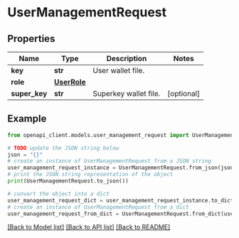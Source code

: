 # UserManagementRequest


## Properties

Name | Type | Description | Notes
------------ | ------------- | ------------- | -------------
**key** | **str** | User wallet file. | 
**role** | [**UserRole**](UserRole.md) |  | 
**super_key** | **str** | Superkey wallet file. | [optional] 

## Example

```python
from openapi_client.models.user_management_request import UserManagementRequest

# TODO update the JSON string below
json = "{}"
# create an instance of UserManagementRequest from a JSON string
user_management_request_instance = UserManagementRequest.from_json(json)
# print the JSON string representation of the object
print(UserManagementRequest.to_json())

# convert the object into a dict
user_management_request_dict = user_management_request_instance.to_dict()
# create an instance of UserManagementRequest from a dict
user_management_request_from_dict = UserManagementRequest.from_dict(user_management_request_dict)
```
[[Back to Model list]](../README.md#documentation-for-models) [[Back to API list]](../README.md#documentation-for-api-endpoints) [[Back to README]](../README.md)


